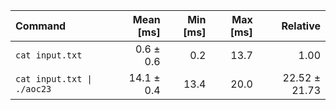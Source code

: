 | Command | Mean [ms] | Min [ms] | Max [ms] | Relative |
|:---|---:|---:|---:|---:|
| `cat input.txt` | 0.6 ± 0.6 | 0.2 | 13.7 | 1.00 |
| `cat input.txt \| ./aoc23` | 14.1 ± 0.4 | 13.4 | 20.0 | 22.52 ± 21.73 |
